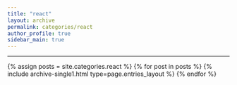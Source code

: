 ```yaml
---
title: "react"
layout: archive
permalink: categories/react
author_profile: true
sidebar_main: true
---
```




***

{% assign posts = site.categories.react %}
{% for post in posts %} {% include archive-single1.html type=page.entries_layout %} {% endfor %}